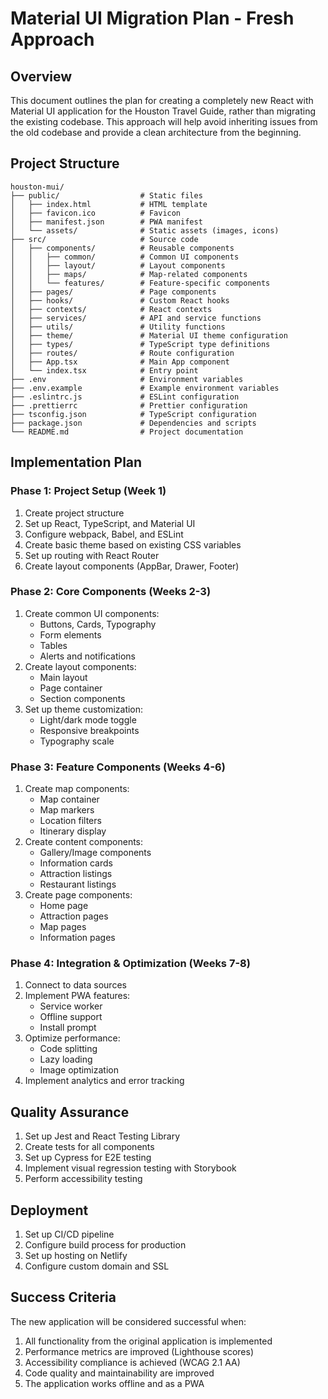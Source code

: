 # Material UI Migration Plan - Fresh Approach

## Overview

This document outlines the plan for creating a completely new React with Material UI application for the Houston Travel Guide, rather than migrating the existing codebase. This approach will help avoid inheriting issues from the old codebase and provide a clean architecture from the beginning.

## Project Structure

```
houston-mui/
├── public/                  # Static files
│   ├── index.html           # HTML template
│   ├── favicon.ico          # Favicon
│   ├── manifest.json        # PWA manifest
│   └── assets/              # Static assets (images, icons)
├── src/                     # Source code
│   ├── components/          # Reusable components
│   │   ├── common/          # Common UI components
│   │   ├── layout/          # Layout components
│   │   ├── maps/            # Map-related components
│   │   └── features/        # Feature-specific components
│   ├── pages/               # Page components
│   ├── hooks/               # Custom React hooks
│   ├── contexts/            # React contexts
│   ├── services/            # API and service functions
│   ├── utils/               # Utility functions
│   ├── theme/               # Material UI theme configuration
│   ├── types/               # TypeScript type definitions
│   ├── routes/              # Route configuration
│   ├── App.tsx              # Main App component
│   └── index.tsx            # Entry point
├── .env                     # Environment variables
├── .env.example             # Example environment variables
├── .eslintrc.js             # ESLint configuration
├── .prettierrc              # Prettier configuration
├── tsconfig.json            # TypeScript configuration
├── package.json             # Dependencies and scripts
└── README.md                # Project documentation
```

## Implementation Plan

### Phase 1: Project Setup (Week 1)

1. Create project structure
2. Set up React, TypeScript, and Material UI
3. Configure webpack, Babel, and ESLint
4. Create basic theme based on existing CSS variables
5. Set up routing with React Router
6. Create layout components (AppBar, Drawer, Footer)

### Phase 2: Core Components (Weeks 2-3)

1. Create common UI components:
   - Buttons, Cards, Typography
   - Form elements
   - Tables
   - Alerts and notifications
2. Create layout components:
   - Main layout
   - Page container
   - Section components
3. Set up theme customization:
   - Light/dark mode toggle
   - Responsive breakpoints
   - Typography scale

### Phase 3: Feature Components (Weeks 4-6)

1. Create map components:
   - Map container
   - Map markers
   - Location filters
   - Itinerary display
2. Create content components:
   - Gallery/Image components
   - Information cards
   - Attraction listings
   - Restaurant listings
3. Create page components:
   - Home page
   - Attraction pages
   - Map pages
   - Information pages

### Phase 4: Integration & Optimization (Weeks 7-8)

1. Connect to data sources
2. Implement PWA features:
   - Service worker
   - Offline support
   - Install prompt
3. Optimize performance:
   - Code splitting
   - Lazy loading
   - Image optimization
4. Implement analytics and error tracking

## Quality Assurance

1. Set up Jest and React Testing Library
2. Create tests for all components
3. Set up Cypress for E2E testing
4. Implement visual regression testing with Storybook
5. Perform accessibility testing

## Deployment

1. Set up CI/CD pipeline
2. Configure build process for production
3. Set up hosting on Netlify
4. Configure custom domain and SSL

## Success Criteria

The new application will be considered successful when:

1. All functionality from the original application is implemented
2. Performance metrics are improved (Lighthouse scores)
3. Accessibility compliance is achieved (WCAG 2.1 AA)
4. Code quality and maintainability are improved
5. The application works offline and as a PWA
